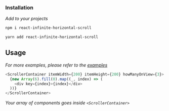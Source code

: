 ### Installation

_Add to your projects_

```sh
npm i react-infinite-horizontal-scroll
```

```sh
yarn add react-infinite-horizontal-scroll
```

## Usage

_For more examples, please refer to the [examples](https://github.com/iminfinity/infinite-scroller/blob/master/src/examples.tsx)_

```js
<ScrollerContainer itemWidth={200} itemHeight={200} howManyOnView={3}>
  {new Array(6).fill(0).map((_, index) => (
    <div key={index}>{index}</div>
  ))}
</ScrollerContainer>
```

_Your array of components goes inside `<ScrollerContainer>`_
